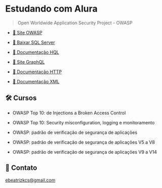 # Estudando com Alura

> Open Worldwide Application Security Project - OWASP

- [🔗 Site OWASP](https://owasp.org/)

- [🔗 Baixar SQL Server](https://sqll.website/en/sql-server/sql-server-downloads/)

- [🔗 Documentação HQL](https://www.devmedia.com.br/hibernate-query-language-do-inicio-ao-fim/31156/)

- [🔗 Site GraphQL](https://graphql.org)


- [🔗 Documentação HTTP](https://developer.mozilla.org/pt-BR/docs/Web/HTTP/Overview)

- [🔗 Documentação XML](https://www.w3schools.com/xml/xml_whatis.asp)

## 🛠 Cursos

- OWASP Top 10: de Injections a Broken Access Control

- OWASP Top 10: Security misconfiguration, logging e monitoramento

- OWASP: padrão de verificação de segurança de aplicações

- OWASP: padrão de verificação de segurança de aplicações V5 a V8

- OWASP: padrão de verificação de segurança de aplicações V9 a V14

## 💙 Contato

ebeatrizkcs@gmail.com
